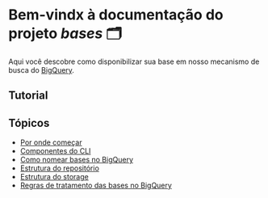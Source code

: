# Bem-vindx à documentação do projeto *bases* 🗂

Aqui você descobre como disponibilizar sua base em
nosso mecanismo de busca do
[BigQuery](http://www.basedosdados.org/pages/bigquery>).

## Tutorial

<!-- 
<video width="320" height="240" controls>
  <source src="http://www.youtube.com/...">
Your browser does not support the video tag.
</video> 

OR

<iframe width="420" height="315"
  src="http://www.youtube.com/...">
</iframe>
-->

## Tópicos
- [Por onde começar](steps.md)
- [Componentes do CLI](cli-docs.md)
- [Como nomear bases no BigQuery](bq-names.md)
- [Estrutura do repositório](github-structure.md)
- [Estrutura do storage](storage-structure.md)
- [Regras de tratamento das bases no BigQuery](bq-treat.md)

<!-- ## Project layout

    mkdocs.yml    # The configuration file.
    docs/
        index.md  # The documentation homepage.
        ...       # Other markdown pages, images and other files. -->
